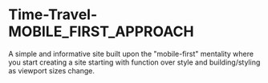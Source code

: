 # Time-Travel-MOBILE_FIRST_APPROACH
A simple and informative site built upon the "mobile-first" mentality where you start creating  a site starting with function over style and building/styling as viewport sizes change.
